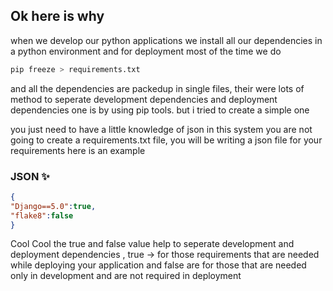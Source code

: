 ## Ok here is why
when we develop our python applications we install all our dependencies in a python environment and for deployment most of the time 
we do 

```bash
pip freeze > requirements.txt
``` 
and all the dependencies are packedup in single files, their were lots of method to seperate development dependencies and deployment 
dependencies one is by using pip tools. but i tried to create a simple one 

you just need to have a little knowledge of json 
in this system you are not going to create a requirements.txt file, you will be writing a json file for your requirements 
here is an example 
### JSON  ✨
```json 
{
"Django==5.0":true,
"flake8":false
}
 ```
Cool Cool 
the true and false value help to seperate development and deployment dependencies , true -> for those requirements that are needed 
while deploying your application and false are for those that are needed only in development and are not required in deployment  

